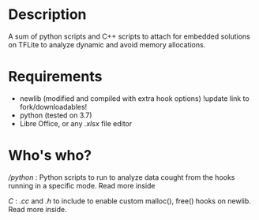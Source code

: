 # Description 
A sum of python scripts and C++ scripts to attach for embedded solutions on TFLite to analyze dynamic and avoid memory allocations.

# Requirements
- newlib (modified and compiled with extra hook options) !update link to fork/downloadables!
- python (tested on 3.7) 
- Libre Office, or any _.xlsx_ file editor


# Who's who?
_/python_ : Python scripts to run to analyze data cought from the hooks running in a specific mode. Read more inside

_C_ : _.cc_ and _.h_ to include to enable custom malloc(), free() hooks on newlib. Read more inside.
